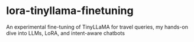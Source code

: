 # lora-tinyllama-finetuning
An experimental fine-tuning of TinyLLaMA for travel queries, my hands-on dive into LLMs, LoRA, and intent-aware chatbots
